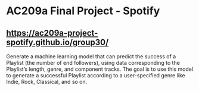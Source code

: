 # AC209a Final Project - Spotify
## https://ac209a-project-spotify.github.io/group30/
Generate a machine learning model that can predict the success of a Playlist (the number of end followers), using data corresponding to the Playlist’s length, genre, and component tracks. The goal is to use this model to generate a successful Playlist according to a user-specified genre like Indie, Rock, Classical, and so on.

